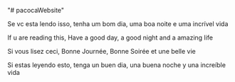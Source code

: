 "# pacocaWebsite" 

Se vc esta lendo isso,
tenha um bom dia, uma boa noite e uma incrível vida

If u are reading this,
Have a good day, a good night and a amazing life

Si vous lisez ceci,
Bonne Journée, Bonne Soirée et une belle vie

Si estas leyendo esto,
tenga un buen dia, una buena noche y una increíble vida 
